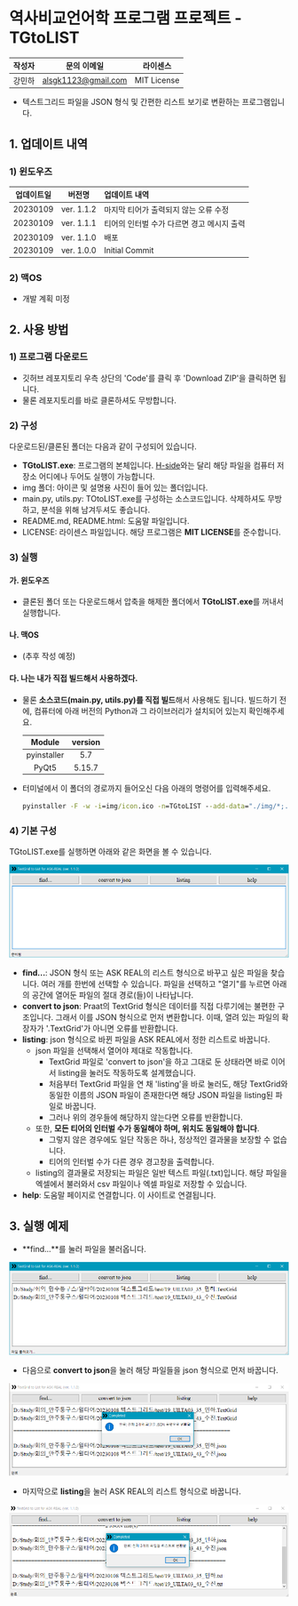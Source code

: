 # 역사비교언어학 프로그램 프로젝트 - TGtoLIST
|작성자|문의 이메일|라이센스|
|:---:|:---:|:---:|
|강민하|alsgk1123@gmail.com|MIT License|

- 텍스트그리드 파일을 JSON 형식 및 간편한 리스트 보기로 변환하는 프로그램입니다.

## 1. 업데이트 내역
### 1) 윈도우즈
|업데이트일|버전명|업데이트 내역|
|:-------:|:---:|:----------|
|20230109|ver. 1.1.2|마지막 티어가 출력되지 않는 오류 수정|
|20230109|ver. 1.1.1|티어의 인터벌 수가 다르면 경고 메시지 출력|
|20230109|ver. 1.1.0|배포|
|20230109|ver. 1.0.0|Initial Commit|

### 2) 맥OS
- 개발 계획 미정

## 2. 사용 방법
### 1) 프로그램 다운로드
- 깃허브 레포지토리 우측 상단의 'Code'를 클릭 후 'Download ZIP'을 클릭하면 됩니다.
- 물론 레포지토리를 바로 클론하셔도 무방합니다.

### 2) 구성
다운로드된/클론된 폴더는 다음과 같이 구성되어 있습니다.

- **TGtoLIST.exe**: 프로그램의 본체입니다. [H-side](https://github.com/SeHaan/program_H-side)와는 달리 해당 파일을 컴퓨터 저장소 어디에나 두어도 실행이 가능합니다.
- img 폴더: 아이콘 및 설명용 사진이 들어 있는 폴더입니다.
- main.py, utils.py: TOtoLIST.exe를 구성하는 소스코드입니다. 삭제하셔도 무방하고, 분석을 위해 남겨두셔도 좋습니다.
- README.md, README.html: 도움말 파일입니다.
- LICENSE: 라이센스 파일입니다. 해당 프로그램은 **MIT LICENSE**를 준수합니다.
  
### 3) 실행
#### 가. 윈도우즈
- 클론된 폴더 또는 다운로드해서 압축을 해제한 폴더에서 **TGtoLIST.exe**를 꺼내서 실행합니다.

#### 나. 맥OS
- (추후 작성 예정)
  
#### 다. 나는 내가 직접 빌드해서 사용하겠다.
- 물론 **소스코드(main.py, utils.py)를 직접 빌드**해서 사용해도 됩니다. 빌드하기 전에, 컴퓨터에 아래 버전의 Python과 그 라이브러리가 설치되어 있는지 확인해주세요.

    |Module|version|
    |:---------:|:-----:|
    |pyinstaller|5.7|
    |PyQt5|5.15.7|

- 터미널에서  이 폴더의 경로까지 들어오신 다음 아래의 명령어를 입력해주세요.
    ```cmd
    pyinstaller -F -w -i=img/icon.ico -n=TGtoLIST --add-data="./img/*;./img" main.py
    ```

### 4) 기본 구성
TGtoLIST.exe를 실행하면 아래와 같은 화면을 볼 수 있습니다.

![figure1](img/fig1.png)

- **find...**: JSON 형식 또는 ASK REAL의 리스트 형식으로 바꾸고 싶은 파일을 찾습니다. 여러 개를 한번에 선택할 수 있습니다. 파일을 선택하고 "열기"를 누르면 아래의 공간에 열어둔 파일의 절대 경로(들)이 나타납니다.
- **convert to json**: Praat의 TextGrid 형식은 데이터를 직접 다루기에는 불편한 구조입니다. 그래서 이를 JSON 형식으로 먼저 변환합니다. 이때, 열려 있는 파일의 확장자가 '.TextGrid'가 아니면 오류를 반환합니다.
- **listing**: json 형식으로 바뀐 파일을 ASK REAL에서 정한 리스트로 바꿉니다.
  - json 파일을 선택해서 열어야 제대로 작동합니다.
    - TextGrid 파일로 'convert to json'을 하고 그대로 둔 상태라면 바로 이어서 listing을 눌러도 작동하도록 설계했습니다.
    - 처음부터 TextGrid 파일을 연 채 'listing'을 바로 눌러도, 해당 TextGrid와 동일한 이름의 JSON 파일이 존재한다면 해당 JSON 파일을 listing된 파일로 바꿉니다.
    - 그러나 위의 경우들에 해당하지 않는다면 오류를 반환합니다.
  - 또한, **모든 티어의 인터벌 수가 동일해야 하며, 위치도 동일해야 합니다**.
    - 그렇지 않은 경우에도 일단 작동은 하나, 정상적인 결과물을 보장할 수 없습니다.
    - 티어의 인터벌 수가 다른 경우 경고창을 출력합니다.
  - listing의 결과물로 저장되는 파일은 일반 텍스트 파일(.txt)입니다. 해당 파일을 엑셀에서 불러와서 csv 파일이나 엑셀 파일로 저장할 수 있습니다.
- **help**: 도움말 페이지로 연결합니다. 이 사이트로 연결됩니다.

## 3. 실행 예제
- **find...**를 눌러 파일을 불러옵니다.

![figure2](img/fig2.png)

- 다음으로 **convert to json**을 눌러 해당 파일들을 json 형식으로 먼저 바꿉니다.

![figure3](img/fig3.png)

- 마지막으로 **listing**을 눌러 ASK REAL의 리스트 형식으로 바꿉니다.

![figure4](img/fig4.png)